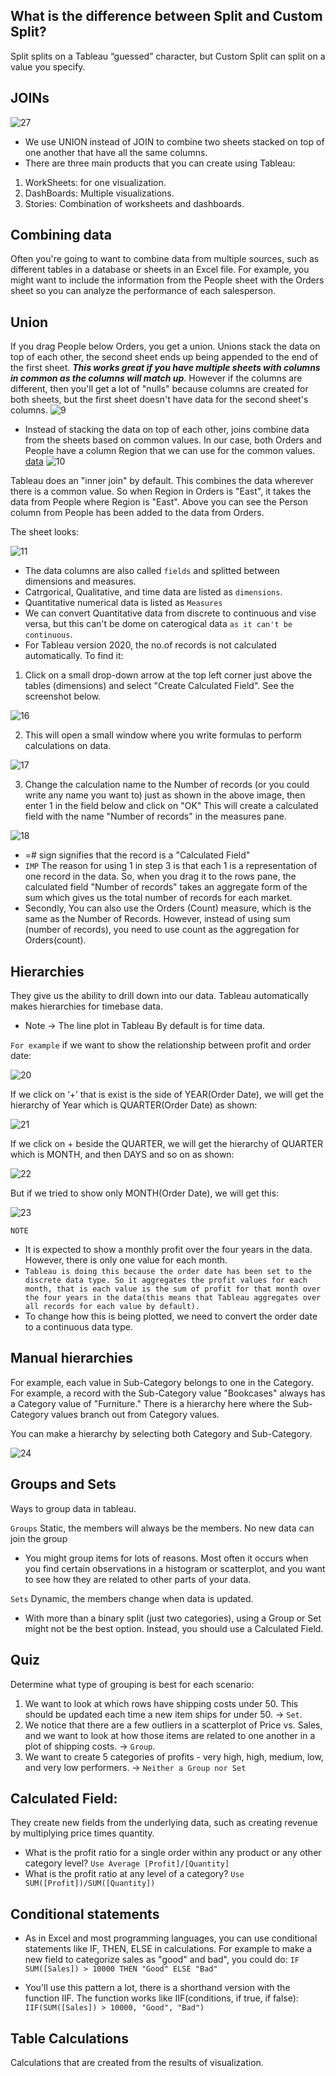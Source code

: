 ## What is the difference between Split and Custom Split?
 Split splits on a Tableau “guessed” character, but Custom Split can split on a value you specify.

## JOINs
![27](https://user-images.githubusercontent.com/91827137/164567217-3b16aae7-7fa9-424b-8258-00948b06bd31.PNG)

- We use UNION instead of JOIN to combine two sheets stacked on top of one another that have all the same columns.
- There are three main products that you can create using Tableau:
1. WorkSheets: for one visualization.
2. DashBoards: Multiple visualizations.
3. Stories: Combination of worksheets and dashboards.

## Combining data
Often you're going to want to combine data from multiple sources, such as different tables in a database or sheets in an Excel file. For example, you might want to include the information from the People sheet with the Orders sheet so you can analyze the performance of each salesperson.

## Union
If you drag People below Orders, you get a union. Unions stack the data on top of each other, the second sheet ends up being appended to the end of the first sheet. _**This works great if you have multiple sheets with columns in common as the columns will match up**_. However if the columns are different, then you'll get a lot of "nulls" because columns are created for both sheets, but the first sheet doesn't have data for the second sheet's columns.
![9](https://user-images.githubusercontent.com/91827137/164579979-847c2f7e-52f1-41a6-ba81-b49c7ae0d12b.png)

-  Instead of stacking the data on top of each other, joins combine data from the sheets based on common values. In our case, both Orders and People have a column Region that we can use for the common values.
[data](https://d17h27t6h515a5.cloudfront.net/topher/2016/December/5849d710_global-superstore/global-superstore.xlsx)
![10](https://user-images.githubusercontent.com/91827137/164580303-434a4d5c-a201-4c69-b798-1aaefb51a432.png)

Tableau does an "inner join" by default. This combines the data wherever there is a common value. So when Region in Orders is "East", it takes the data from People where Region is "East". Above you can see the Person column from People has been added to the data from Orders.

The sheet looks:

![11](https://user-images.githubusercontent.com/91827137/164580703-cc66a25d-30be-4ddb-ae65-3ef9e7376970.png)

- The data columns are also called ```fields``` and splitted between dimensions and measures.
- Catrgorical, Qualitative, and time data are listed as ```dimensions```.
- Quantitative numerical data is listed as ```Measures```
- We can convert Quantitative data from discrete to continuous and vise versa, but this can't be dome on caterogical data ```as it can't be continuous```.
- For Tableau version 2020, the no.of records is not calculated automatically. To find it:
1. Click on a small drop-down arrow at the top left corner just above the tables (dimensions) and select "Create Calculated Field". See the screenshot below.

![16](https://user-images.githubusercontent.com/91827137/164581541-59b4d30c-bbbf-4709-8984-441f812e060a.png)

2. This will open a small window where you write formulas to perform calculations on data.

![17](https://user-images.githubusercontent.com/91827137/164581639-5e2974c9-bf28-46bf-902b-37607ea29215.png)

3. Change the calculation name to the Number of records (or you could write any name you want to) just as shown in the above image, then enter 1 in the field below and click on "OK" This will create a calculated field with the name "Number of records" in the measures pane.

![18](https://user-images.githubusercontent.com/91827137/164581713-f241fbaa-10b8-4d6d-b40a-38dbdd898be1.png)

- =# sign signifies that the record is a "Calculated Field"
- ```IMP``` The reason for using 1 in step 3 is that each 1 is a representation of one record in the data. So, when you drag it to the rows pane, the calculated field "Number of records" takes an aggregate form of the sum which gives us the total number of records for each market.
- Secondly, You can also use the Orders (Count) measure, which is the same as the Number of Records. However, instead of using sum (number of records), you need to use count as the aggregation for Orders(count).

## Hierarchies
They give us the ability to drill down into our data. Tableau automatically makes hierarchies for timebase data. 

- Note → The line plot in Tableau By default is for time data.

```For example``` if we want to show the relationship between profit and order date: 

![20](https://user-images.githubusercontent.com/91827137/164582091-40684c59-ddea-4570-ab03-2422d42abbf4.PNG)

If we click on ‘+’ that is exist is the side of YEAR(Order Date), we will get the hierarchy of Year which is QUARTER(Order Date) as shown:

![21](https://user-images.githubusercontent.com/91827137/164582122-516eea59-f266-477a-9185-3e56b1cb9b3e.PNG)

If we click on + beside the QUARTER,  we will get the hierarchy of QUARTER which is MONTH, and then DAYS and so on as shown:

![22](https://user-images.githubusercontent.com/91827137/164582179-d5d47a89-3d57-47d4-99b2-1a2db9279604.PNG)

But if we tried to show only MONTH(Order Date), we will get this:

![23](https://user-images.githubusercontent.com/91827137/164582243-9e4df1e5-bdd9-4db3-be89-0ab99a674b64.PNG)

```NOTE```
- It is expected to show a monthly profit over the four years in the data. However, there is only one value for each month. 
- ```Tableau is doing this because the order date has been set to the discrete data type. So it aggregates the profit values for each month, that is each value is the sum of profit for that month over the four years in the data(this means that Tableau aggregates over all records for each value by default).```
- To change how this is being plotted, we need to convert the order date to a continuous data type. 

## Manual hierarchies

For example, each value in Sub-Category belongs to one in the Category. For example, a record with the Sub-Category value "Bookcases" always has a Category value of "Furniture." There is a hierarchy here where the Sub-Category values branch out from Category values.

You can make a hierarchy by selecting both Category and Sub-Category.

![24](https://user-images.githubusercontent.com/91827137/164582595-5201acdd-f4de-432b-b9c9-1a8ae72bd592.png)

## Groups and Sets
Ways to group data in tableau.

```Groups``` Static, the members will always be the members. No new data can join the group
- You might group items for lots of reasons. Most often it occurs when you find certain observations in a histogram or scatterplot, and you want to see how they are related to other parts of your data.

```Sets``` Dynamic, the members change when data is updated.
- With more than a binary split (just two categories), using a Group or Set might not be the best option. Instead, you should use a Calculated Field.

## Quiz
Determine what type of grouping is best for each scenario:
1. We want to look at which rows have shipping costs under 50. This should be updated each time a new item ships for under 50. → ```Set```.
2. We notice that there are a few outliers in a scatterplot of Price vs. Sales, and we want to look at how those items are related to one another in a plot of shipping costs. → ```Group```.
3. We want to create 5 categories of profits - very high, high, medium, low, and very low performers. → ```Neither a Group nor Set```

## Calculated Field: 
They create new fields from the underlying data, such as creating revenue by multiplying price times quantity.
- What is the profit ratio for a single order within any product or any other category level?
```Use Average [Profit]/[Quantity]```
- What is the profit ratio at any level of a category?
```Use SUM([Profit])/SUM([Quantity])```

## Conditional statements
- As in Excel and most programming languages, you can use conditional statements like IF, THEN, ELSE in calculations. For example to make a new field to categorize sales as "good" and bad", you could do:
```IF SUM([Sales]) > 10000 THEN "Good" ELSE "Bad"```

- You'll use this pattern a lot, there is a shorthand version with the function IIF. The function works like IIF(conditions, if true, if false):
```IIF(SUM([Sales]) > 10000, "Good", "Bad")```

## Table Calculations
Calculations that are created from the results of visualization.
